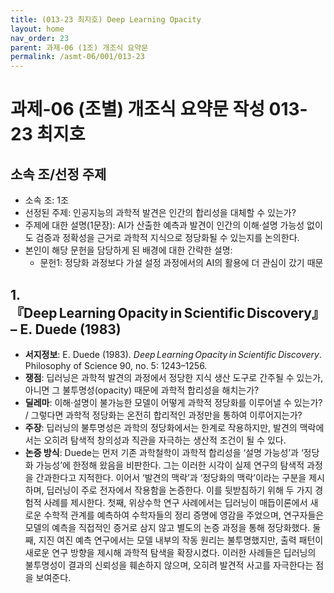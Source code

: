 ```yaml
---
title: (013-23 최지호) Deep Learning Opacity
layout: home
nav_order: 23
parent: 과제-06 (1조) 개조식 요약문
permalink: /asmt-06/001/013-23
---
```


# 과제-06 (조별) 개조식 요약문 작성 013-23 최지호

## 소속 조/선정 주제

- 소속 조: 1조
- 선정된 주제: 인공지능의 과학적 발견은 인간의 합리성을 대체할 수 있는가?
- 주제에 대한 설명(1문장): AI가 산출한 예측과 발견이 인간의 이해·설명 가능성 없이도 검증과 정확성을 근거로 과학적 지식으로 정당화될 수 있는지를 논의한다.
- 본인이 해당 문헌을 담당하게 된 배경에 대한 간략한 설명:  
  - 문헌1: 정당화 과정보다 가설 설정 과정에서의 AI의 활용에 더 관심이 갔기 때문

## 1. 『Deep Learning Opacity in Scientific Discovery』 – E. Duede (1983)

- **서지정보**: E. Duede (1983). *Deep Learning Opacity in Scientific Discovery*. Philosophy of Science 90, no. 5: 1243–1256.
- **쟁점**: 딥러닝은 과학적 발견의 과정에서 정당한 지식 생산 도구로 간주될 수 있는가, 아니면 그 불투명성(opacity) 때문에 과학적 합리성을 해치는가?
- **딜레마**: 이해·설명이 불가능한 모델이 어떻게 과학적 정당화를 이루어낼 수 있는가? / 그렇다면 과학적 정당화는 온전히 합리적인 과정만을 통하여 이루어지는가?  
- **주장**: 딥러닝의 불투명성은 과학의 정당화에서는 한계로 작용하지만, 발견의 맥락에서는 오히려 탐색적 창의성과 직관을 자극하는 생산적 조건이 될 수 있다. 
- **논증 방식**: Duede는 먼저 기존 과학철학이 과학적 합리성을 ‘설명 가능성’과 ‘정당화 가능성’에 한정해 왔음을 비판한다. 그는 이러한 시각이 실제 연구의 탐색적 과정을 간과한다고 지적한다. 이어서 ‘발견의 맥락’과 ‘정당화의 맥락’이라는 구분을 제시하며, 딥러닝이 주로 전자에서 작용함을 논증한다. 이를 뒷받침하기 위해 두 가지 경험적 사례를 제시한다. 첫째, 위상수학 연구 사례에서는 딥러닝이 매듭이론에서 새로운 수학적 관계를 예측하여 수학자들의 정리 증명에 영감을 주었으며, 연구자들은 모델의 예측을 직접적인 증거로 삼지 않고 별도의 논증 과정을 통해 정당화했다. 둘째, 지진 여진 예측 연구에서는 모델 내부의 작동 원리는 불투명했지만, 출력 패턴이 새로운 연구 방향을 제시해 과학적 탐색을 확장시켰다. 이러한 사례들은 딥러닝의 불투명성이 결과의 신뢰성을 훼손하지 않으며, 오히려 발견적 사고를 자극한다는 점을 보여준다. 